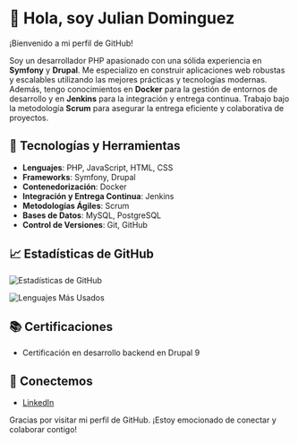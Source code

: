 # 👋 Hola, soy Julian Dominguez

¡Bienvenido a mi perfil de GitHub!

Soy un desarrollador PHP apasionado con una sólida experiencia en **Symfony** y **Drupal**. Me especializo en construir aplicaciones web robustas y escalables utilizando las mejores prácticas y tecnologías modernas. Además, tengo conocimientos en **Docker** para la gestión de entornos de desarrollo y en **Jenkins** para la integración y entrega continua. Trabajo bajo la metodología **Scrum** para asegurar la entrega eficiente y colaborativa de proyectos.

## 🔧 Tecnologías y Herramientas

- **Lenguajes**: PHP, JavaScript, HTML, CSS
- **Frameworks**: Symfony, Drupal
- **Contenedorización**: Docker
- **Integración y Entrega Continua**: Jenkins
- **Metodologías Ágiles**: Scrum
- **Bases de Datos**: MySQL, PostgreSQL
- **Control de Versiones**: Git, GitHub


## 📈 Estadísticas de GitHub

![Estadísticas de GitHub](https://github-readme-stats.vercel.app/api?username=julian-dominguez&show_icons=true&theme=radical)

![Lenguajes Más Usados](https://github-readme-stats.vercel.app/api/top-langs/?username=julian-dominguez&layout=compact&theme=radical)

## 📚 Certificaciones

- Certificación en desarrollo backend en Drupal 9

## 🤝 Conectemos

- [LinkedIn](www.linkedin.com/in/julian-david-dominguez-calero)

Gracias por visitar mi perfil de GitHub. ¡Estoy emocionado de conectar y colaborar contigo!

